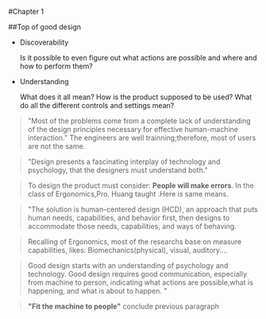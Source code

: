 #Chapter 1

##Top of good design
  >
- Discoverability

  Is it possible to even figure out what actions are possible and where and how to perform them?
  >

- Understanding

  What does it all mean? How is the product supposed to be used? What do all the different controls and settings mean?

>"Most of the problems come from a complete lack of understanding of the design principles necessary for effective human-machine interaction."
>The engineers are well trainning;therefore, most of users are not the same.

>"Design presents a fascinating interplay of technology and psychology, that the designers must understand both."

>To design the product must consider: **People will make errors**. In the class of Ergonomics,Pro. Huang taught .Here is same means.

>"The solution is human-centered design (HCD), an approach that puts human needs, capabilities, and behavior first, then designs to accommodate those needs, capabilities, and ways of behaving.

>

>Recalling of Ergonomics, most of the researchs base on measure capabilities, likes: Biomechanics(physical), visual, auditory....


>Good design starts with an understanding of psychology and technology. Good design requires good communication, especially from machine to person, indicating what actions are possible,what is happening, and what is about to happen. "

>**"Fit the machine to people"** conclude previous paragraph
